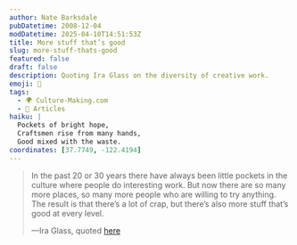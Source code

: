```yaml
---
author: Nate Barksdale
pubDatetime: 2008-12-04
modDatetime: 2025-04-10T14:51:53Z
title: More stuff that’s good
slug: more-stuff-thats-good
featured: false
draft: false
description: Quoting Ira Glass on the diversity of creative work.
emoji: 🎨
tags:
  - 🌍 Culture-Making.com
  - 📖 Articles
haiku: |
  Pockets of bright hope,  
  Craftsmen rise from many hands,  
  Good mixed with the waste.
coordinates: [37.7749, -122.4194]
---
```


> In the past 20 or 30 years there have always been little pockets in the culture where people do interesting work. But now there are so many more places, so many more people who are willing to try anything. The result is that there’s a lot of crap, but there’s also more stuff that’s good at every level.
>
> —Ira Glass, quoted [here](http://web.archive.org/web/20150908075202/http://moreintelligentlife.com/story/age-mass-intelligence)
